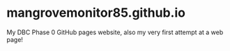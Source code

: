 # mangrovemonitor85.github.io
My DBC Phase 0 GitHub pages website, also my very first attempt at a web page!
